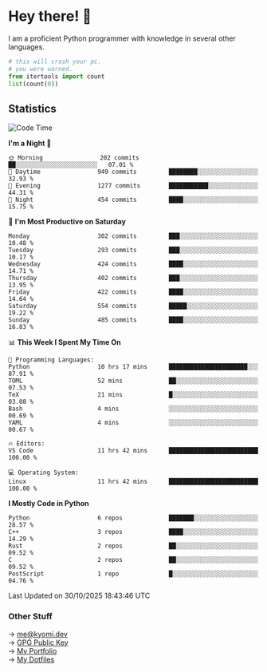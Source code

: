 # Hey there! 👋

I am a proficient Python programmer with knowledge in several other languages.

```py
# this will crash your pc.
# you were warned.
from itertools import count
list(count(0))
```

## Statistics
<!--START_SECTION:waka-->
![Code Time](http://img.shields.io/badge/Code%20Time-2%2C027%20hrs%204%20mins-blue)

**I'm a Night 🦉** 

```text
🌞 Morning                202 commits         ██░░░░░░░░░░░░░░░░░░░░░░░   07.01 % 
🌆 Daytime                949 commits         ████████░░░░░░░░░░░░░░░░░   32.93 % 
🌃 Evening                1277 commits        ███████████░░░░░░░░░░░░░░   44.31 % 
🌙 Night                  454 commits         ████░░░░░░░░░░░░░░░░░░░░░   15.75 % 
```
📅 **I'm Most Productive on Saturday** 

```text
Monday                   302 commits         ███░░░░░░░░░░░░░░░░░░░░░░   10.48 % 
Tuesday                  293 commits         ███░░░░░░░░░░░░░░░░░░░░░░   10.17 % 
Wednesday                424 commits         ████░░░░░░░░░░░░░░░░░░░░░   14.71 % 
Thursday                 402 commits         ███░░░░░░░░░░░░░░░░░░░░░░   13.95 % 
Friday                   422 commits         ████░░░░░░░░░░░░░░░░░░░░░   14.64 % 
Saturday                 554 commits         █████░░░░░░░░░░░░░░░░░░░░   19.22 % 
Sunday                   485 commits         ████░░░░░░░░░░░░░░░░░░░░░   16.83 % 
```


📊 **This Week I Spent My Time On** 

```text
💬 Programming Languages: 
Python                   10 hrs 17 mins      ██████████████████████░░░   87.91 % 
TOML                     52 mins             ██░░░░░░░░░░░░░░░░░░░░░░░   07.53 % 
TeX                      21 mins             █░░░░░░░░░░░░░░░░░░░░░░░░   03.08 % 
Bash                     4 mins              ░░░░░░░░░░░░░░░░░░░░░░░░░   00.69 % 
YAML                     4 mins              ░░░░░░░░░░░░░░░░░░░░░░░░░   00.67 % 

🔥 Editors: 
VS Code                  11 hrs 42 mins      █████████████████████████   100.00 % 

💻 Operating System: 
Linux                    11 hrs 42 mins      █████████████████████████   100.00 % 
```

**I Mostly Code in Python** 

```text
Python                   6 repos             ███████░░░░░░░░░░░░░░░░░░   28.57 % 
C++                      3 repos             ████░░░░░░░░░░░░░░░░░░░░░   14.29 % 
Rust                     2 repos             ██░░░░░░░░░░░░░░░░░░░░░░░   09.52 % 
C                        2 repos             ██░░░░░░░░░░░░░░░░░░░░░░░   09.52 % 
PostScript               1 repo              █░░░░░░░░░░░░░░░░░░░░░░░░   04.76 % 
```




 Last Updated on 30/10/2025 18:43:46 UTC
<!--END_SECTION:waka-->

### Other Stuff

→ [me@kyomi.dev](mailto:me@kyomi.dev)\
→ [GPG Public Key](https://github.com/bitterteriyaki.gpg)\
→ [My Portfolio](https://kyomi.dev)\
→ [My Dotfiles](https://github.com/bitterteriyaki/dotfiles)
